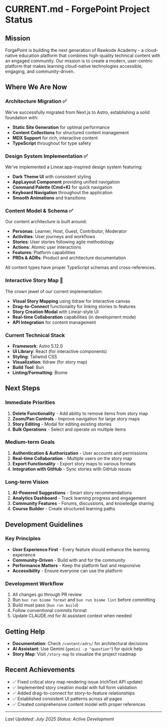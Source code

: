 # CURRENT.md - ForgePoint Project Status

## Mission

ForgePoint is building the next generation of Rawkode Academy - a cloud-native education platform that combines high-quality technical content with an engaged community. Our mission is to create a modern, user-centric platform that makes learning cloud-native technologies accessible, engaging, and community-driven.

## Where We Are Now

### Architecture Migration ✅
We've successfully migrated from Next.js to Astro, establishing a solid foundation with:
- **Static Site Generation** for optimal performance
- **Content Collections** for structured content management
- **MDX Support** for rich, interactive content
- **TypeScript** throughout for type safety

### Design System Implementation ✅
We've implemented a Linear.app-inspired design system featuring:
- **Dark Theme UI** with consistent styling
- **AppLayout Component** providing unified navigation
- **Command Palette (Cmd+K)** for quick navigation
- **Keyboard Navigation** throughout the application
- **Smooth Animations** and transitions

### Content Model & Schema ✅
Our content architecture is built around:
- **Personas**: Learner, Host, Guest, Contributor, Moderator
- **Activities**: User journeys and workflows
- **Stories**: User stories following agile methodology
- **Actions**: Atomic user interactions
- **Features**: Platform capabilities
- **PRDs & ADRs**: Product and architecture documentation

All content types have proper TypeScript schemas and cross-references.

### Interactive Story Map 🚀
The crown jewel of our current implementation:
- **Visual Story Mapping** using tldraw for interactive canvas
- **Drag-to-Connect** functionality for linking stories to features
- **Story Creation Modal** with Linear-style UI
- **Real-time Collaboration** capabilities (in development mode)
- **API Integration** for content management

### Current Technical Stack
- **Framework**: Astro 5.12.0
- **UI Library**: React (for interactive components)
- **Styling**: Tailwind CSS
- **Visualization**: tldraw (for story map)
- **Build Tool**: Bun
- **Linting/Formatting**: Biome

## Next Steps

### Immediate Priorities
1. **Delete Functionality** - Add ability to remove items from story map
2. **Zoom/Pan Controls** - Improve navigation for large story maps
3. **Story Editing** - Modal for editing existing stories
4. **Bulk Operations** - Select and operate on multiple items

### Medium-term Goals
1. **Authentication & Authorization** - User accounts and permissions
2. **Real-time Collaboration** - Multiple users on the story map
3. **Export Functionality** - Export story maps to various formats
4. **Integration with GitHub** - Sync stories with GitHub issues

### Long-term Vision
1. **AI-Powered Suggestions** - Smart story recommendations
2. **Analytics Dashboard** - Track learning progress and engagement
3. **Community Features** - Forums, discussions, and knowledge sharing
4. **Course Builder** - Create structured learning paths

## Development Guidelines

### Key Principles
- **User Experience First** - Every feature should enhance the learning experience
- **Community-Driven** - Build with and for the community
- **Performance Matters** - Keep the platform fast and responsive
- **Accessibility** - Ensure everyone can use the platform

### Development Workflow
1. All changes go through PR review
2. Run `bun run biome format` and `bun run biome lint` before committing
3. Build must pass (`bun run build`)
4. Follow conventional commits format
5. Update CLAUDE.md for AI assistant context when needed

## Getting Help

- **Documentation**: Check `/content/adrs/` for architectural decisions
- **AI Assistant**: Use Gemini (`gemini -p "question"`) for quick help
- **Story Map**: Visit `/story-map` to visualize the project roadmap

## Recent Achievements

- ✅ Fixed critical story map rendering issue (richText API update)
- ✅ Implemented story creation modal with full form validation
- ✅ Added drag-to-connect for story-to-feature relationships
- ✅ Established consistent UI patterns across all pages
- ✅ Created comprehensive content model with proper references

---

*Last Updated: July 2025*
*Status: Active Development*
